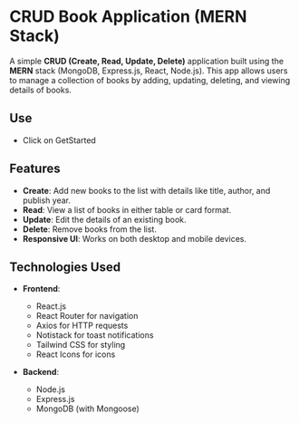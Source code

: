 # CRUD Book Application (MERN Stack)

A simple **CRUD (Create, Read, Update, Delete)** application built using the **MERN** stack (MongoDB, Express.js, React, Node.js). This app allows users to manage a collection of books by adding, updating, deleting, and viewing details of books.

## Use

- Click on GetStarted

## Features

- **Create**: Add new books to the list with details like title, author, and publish year.
- **Read**: View a list of books in either table or card format.
- **Update**: Edit the details of an existing book.
- **Delete**: Remove books from the list.
- **Responsive UI**: Works on both desktop and mobile devices.

## Technologies Used

- **Frontend**: 
  - React.js
  - React Router for navigation
  - Axios for HTTP requests
  - Notistack for toast notifications
  - Tailwind CSS for styling
  - React Icons for icons
  
- **Backend**: 
  - Node.js
  - Express.js
  - MongoDB (with Mongoose)
